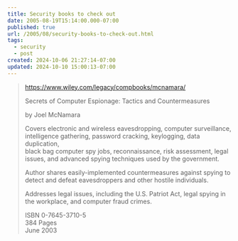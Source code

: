 ```yaml
---
title: Security books to check out
date: 2005-08-19T15:14:00.000-07:00
published: true
url: /2005/08/security-books-to-check-out.html
tags:
  - security
  - post
created: 2024-10-06 21:27:14-07:00
updated: 2024-10-10 15:00:13-07:00
---
```


>   
> https://www.wiley.com/legacy/compbooks/mcnamara/  
>   
> Secrets of Computer Espionage: Tactics and Countermeasures  
>   
> by Joel McNamara  
>   
> Covers electronic and wireless eavesdropping, computer surveillance,  
> intelligence gathering, password cracking, keylogging, data duplication,  
> black bag computer spy jobs, reconnaissance, risk assessment, legal  
> issues, and advanced spying techniques used by the government.  
>   
> Author shares easily-implemented countermeasures against spying to  
> detect and defeat eavesdroppers and other hostile individuals.  
>   
> Addresses legal issues, including the U.S. Patriot Act, legal spying in  
> the workplace, and computer fraud crimes.  
>   
> ISBN 0-7645-3710-5  
> 384 Pages  
> June 2003